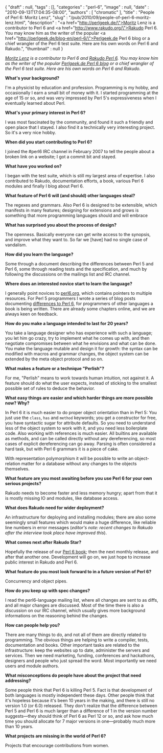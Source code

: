 {
   "draft" : null,
   "tags" : [],
   "categories" : "perl-6",
   "image" : null,
   "date" : "2010-09-13T17:04:35-08:00",
   "authors" : [
      "chromatic"
   ],
   "title" : "People of Perl 6: Moritz Lenz",
   "slug" : "/pub/2010/09/people-of-perl-6-moritz-lenz.html",
   "description" : "<a href=\"http://perlgeek.de/\">Moritz Lenz</a> is a contributor to Perl 6 and <a href=\"http://www.rakudo.org/\">Rakudo Perl 6</a>.  You may know him as the writer of the popular <a href=\"http://perlgeek.de/blog-en/perl-6/\">Perlgeek.de Perl 6 blog</a> or a chief wrangler of the Perl 6 test suite.  Here are his own words on Perl 6 and Rakudo.",
   "thumbnail" : null
}





*[Moritz Lenz](http://perlgeek.de/) is a contributor to Perl 6 and
[Rakudo Perl 6](http://www.rakudo.org/). You may know him as the writer
of the popular [Perlgeek.de Perl 6
blog](http://perlgeek.de/blog-en/perl-6/) or a chief wrangler of the
Perl 6 test suite. Here are his own words on Perl 6 and Rakudo.*

**What's your background?**

I'm a physicist by education and profession. Programming is my hobby,
and occasionally I earn a small bit of money with it. I started
programming at the age of 15 or so, and was very impressed by Perl 5's
expressiveness when I eventually learned about Perl.

**What's your primary interest in Perl 6?**

I was most fascinated by the community, and found it such a friendly and
open place that I stayed. I also find it a technically very interesting
project. So it's a very nice hobby.

**When did you start contributing to Perl 6?**

I joined the \#perl6 IRC channel in February 2007 to tell the people
about a broken link on a website; I got a commit bit and stayed.

**What have you worked on?**

I began with the test suite, which is still my largest area of
expertise. I also contributed to Rakudo, documentation efforts, a book,
various Perl 6 modules and finally I blog about Perl 6.

**What feature of Perl 6 will (and should) other languages steal?**

The regexes and grammars. Also Perl 6 is designed to be extensible,
which manifests in many features; designing for extensions and grows is
something that more programming languages should and will embrace

**What has surprised you about the process of design?**

The openness. Basically everyone can get write access to the synopsis,
and improve what they want to. So far we \[have\] had no single case of
vandalism.

**How did you learn the language?**

Some through a document describing the differences between Perl 5 and
Perl 6, some through reading tests and the specification, and much by
following the discussions on the mailings list and IRC channel.

**Where does an interested novice start to learn the language?**

I generally point novices to [perl6.org](http://perl6.org/), which
contains pointers to multiple resources. For Perl 5 programmers I wrote
a series of blog posts documenting [differences to Perl
6](http://perlgeek.de/blog-en/perl-5-to-6/), for programmers of other
languages a book is being written. There are already some chapters
online, and we are always keen on feedback.

**How do you make a language intended to last for 20 years?**

You take a language designer who has experience with such a language;
you let him go crazy, try to implement what he comes up with, and then
negotiate compromises between what he envisions and what can be done.
You make the language mutable and design it for growth: the syntax can
be modified with macros and grammar changes, the object system can be
extended by the meta object protocol and so on.

**What makes a feature or a technique "Perlish"?**

For me, "Perlish" means to work towards human intuition, not against it.
A feature should do what the user expects, instead of sticking to the
smallest possible set of rules to deduce the behavior.

**What easy things are easier and which harder things are more possible
now? Why?**

In Perl 6 it is much easier to do proper object orientation than in Perl
5: You just use the `class`, `has` and `method` keywords; you get a
constructor for free, you have syntactic sugar for attribute defaults.
So you need to understand less of the object system to work with it, and
you need less boilerplate code. Also working with references is much
easier. All builtins are available as methods, and can be called
directly without any dereferencing, so most cases of explicit
dereferencing can go away. Parsing is often considered a hard task, but
with Perl 6 grammars it is a piece of cake.

With representation polymorphism it will be possible to write an
object-relation matter for a database without any changes to the objects
themselves.

**What feature are you most awaiting before you use Perl 6 for your own
serious projects?**

Rakudo needs to become faster and less memory hungry; apart from that it
is mostly missing IO and modules, like database access.

**What does Rakudo need for wider deployment?**

An infrastructure for deploying and installing modules; there are also
some seemingly small features which would make a huge difference, like
reliable line numbers in error messages (*editor's note: recent changes
to Rakudo after the interview took place have improved this*).

**What comes next after Rakudo Star?**

Hopefully the release of our [Perl 6
book](http://github.com/perl6/book); then the next monthly release, and
after that another one. Development will go on, we just hope to increase
public interest in Rakudo and Perl 6.

**What feature do you most look forward to in a future version of Perl
6?**

Concurrency and object pipes.

**How do you keep up with spec changes?**

I read the perl6-language mailing list, where all changes are sent to as
diffs, and all major changes are discussed. Most of the time there is
also a discussion on our IRC channel, which usually gives more
background informations on the reasoning behind the changes.

**How can people help you?**

There are many things to do, and not all of them are directly related to
programming. The obvious things are helping to write a compiler, tests,
documentation and books. Other important tasks are related to the
infrastructure: keep the websites up to date, administer the servers and
services. Then we need marketing, funding, conferences and hackathons,
designers and people who just spread the word. Most importantly we need
users and module authors.

**What misconceptions do people have about the project that need
addressing?**

Some people think that Perl 6 is killing Perl 5. Fact is that
development of both languages is mostly independent these days. Other
people think that it's hopeless because it's been 10 years in the
making, and there is still no version 1.0 (or 6.0) released. They don't
realize that the difference between Perl 5 and Perl 6 is much larger
than a difference of 1 in the version number suggests—they should think
of Perl 6 as Perl 12 or so, and ask how much time you should allocate
for 7 major versions in one—probably much more than 10 years.

**What projects are missing in the world of Perl 6?**

Projects that encourage contributions from women.



